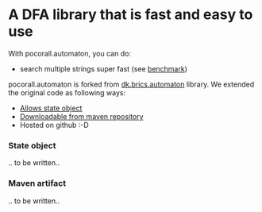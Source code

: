 # A DFA library that is fast and easy to use

With pocorall.automaton, you can do:
* search multiple strings super fast (see [benchmark](http://tusker.org/regex/regex_benchmark.html))

pocorall.automaton is forked from [dk.brics.automaton](http://www.brics.dk/automaton) library. We extended the original code as following ways:

* [Allows state object](#state-object)
* [Downloadable from maven repository](#maven-artifact)
* Hosted on github :-D

### State object

.. to be written..

### Maven artifact

.. to be written..